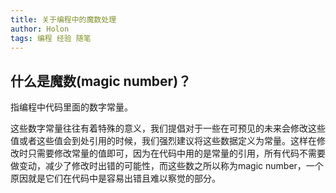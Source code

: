 ```yaml
---
title: 关于编程中的魔数处理
author: Holon
tags: 编程 经验 随笔
---
```




## 什么是魔数(magic number)？

指编程中代码里面的数字常量。

这些数字常量往往有着特殊的意义，我们提倡对于一些在可预见的未来会修改这些值或者这些值会到处引用的时候，我们强烈建议将这些数据定义为常量。这样在修改时只需要修改常量的值即可，因为在代码中用的是常量的引用，所有代码不需要做变动，减少了修改时出错的可能性，而这些数之所以称为magic number，一个原因就是它们在代码中是容易出错且难以察觉的部分。